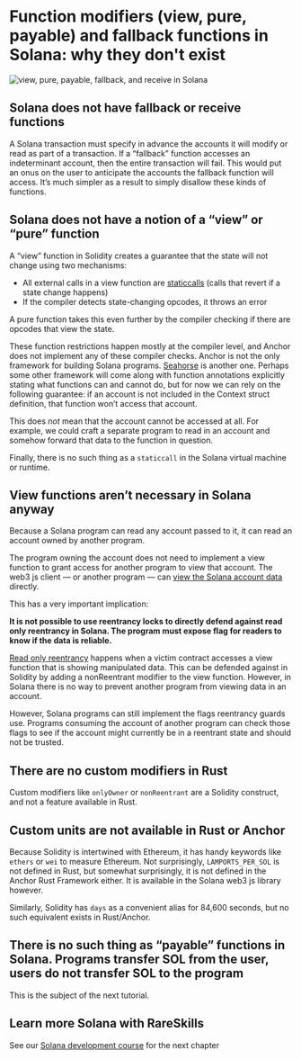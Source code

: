 # Function modifiers (view, pure, payable) and fallback functions in Solana: why they don't exist

![view, pure, payable, fallback, and receive in Solana](https://static.wixstatic.com/media/935a00_ef441e08a8eb49a8876f000a4d2dff1a~mv2.jpg/v1/fill/w_740,h_416,al_c,q_80,usm_0.66_1.00_0.01,enc_auto/935a00_ef441e08a8eb49a8876f000a4d2dff1a~mv2.jpg)

## Solana does not have fallback or receive functions

A Solana transaction must specify in advance the accounts it will modify or read as part of a transaction. If a “fallback” function accesses an indeterminant account, then the entire transaction will fail. This would put an onus on the user to anticipate the accounts the fallback function will access. It’s much simpler as a result to simply disallow these kinds of functions.

## Solana does not have a notion of a “view” or “pure” function

A “view” function in Solidity creates a guarantee that the state will not change using two mechanisms:

- All external calls in a view function are [staticcalls](https://www.rareskills.io/post/solidity-staticcall) (calls that revert if a state change happens)
- If the compiler detects state-changing opcodes, it throws an error

A pure function takes this even further by the compiler checking if there are opcodes that view the state.

These function restrictions happen mostly at the compiler level, and Anchor does not implement any of these compiler checks. Anchor is not the only framework for building Solana programs. [Seahorse](https://seahorse-lang.org/) is another one. Perhaps some other framework will come along with function annotations explicitly stating what functions can and cannot do, but for now we can rely on the following guarantee: if an account is not included in the Context struct definition, that function won’t access that account.

This does _not_ mean that the account cannot be accessed at all. For example, we could craft a separate program to read in an account and somehow forward that data to the function in question.

Finally, there is no such thing as a `staticcall` in the Solana virtual machine or runtime.

## View functions aren’t necessary in Solana anyway

Because a Solana program can read any account passed to it, it can read an account owned by another program.

The program owning the account does not need to implement a view function to grant access for another program to view that account. The web3 js client — or another program — can [view the Solana account data](https://www.rareskills.io/post/solana-read-account-data) directly.

This has a very important implication:

**It is not possible to use reentrancy locks to directly defend against read only reentrancy in Solana. The program must expose flag for readers to know if the data is reliable.**

[Read only reentrancy](https://www.rareskills.io/post/where-to-find-solidity-reentrancy-attacks) happens when a victim contract accesses a view function that is showing manipulated data. This can be defended against in Solidity by adding a nonReentrant modifier to the view function. However, in Solana there is no way to prevent another program from viewing data in an account.

However, Solana programs can still implement the flags reentrancy guards use. Programs consuming the account of another program can check those flags to see if the account might currently be in a reentrant state and should not be trusted.

## There are no custom modifiers in Rust

Custom modifiers like `onlyOwner` or `nonReentrant` are a Solidity construct, and not a feature available in Rust.

## Custom units are not available in Rust or Anchor

Because Solidity is intertwined with Ethereum, it has handy keywords like `ethers` or `wei` to measure Ethereum. Not surprisingly, `LAMPORTS_PER_SOL` is not defined in Rust, but somewhat surprisingly, it is not defined in the Anchor Rust Framework either. It is available in the Solana web3 js library however.

Similarly, Solidity has `days` as a convenient alias for 84,600 seconds, but no such equivalent exists in Rust/Anchor.

## There is no such thing as “payable” functions in Solana. Programs transfer SOL from the user, users do not transfer SOL to the program

This is the subject of the next tutorial.

## Learn more Solana with RareSkills

See our [Solana development course](http://rareskills.io/solana-tutorial) for the next chapter
